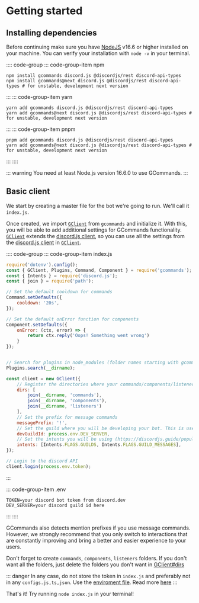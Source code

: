 # Getting started

## Installing dependencies

Before continuing make sure you have [NodeJS](https://nodejs.org/) v16.6 or higher installed on your machine. You can
verify your installation with `node -v` in your terminal.

:::: code-group
::: code-group-item npm
```sh:no-line-numbers
npm install gcommands discord.js @discordjs/rest discord-api-types
npm install gcommands@next discord.js @discordjs/rest discord-api-types # for unstable, development next version
```
:::
::: code-group-item yarn
```sh:no-line-numbers
yarn add gcommands discord.js @discordjs/rest discord-api-types
yarn add gcommands@next discord.js @discordjs/rest discord-api-types # for unstable, development next version
```
:::
::: code-group-item pnpm
```sh:no-line-numbers
pnpm add gcommands discord.js @discordjs/rest discord-api-types
yarn add gcommands@next discord.js @discordjs/rest discord-api-types # for unstable, development next version
```
:::
::::

::: warning
You need at least Node.js version 16.6.0 to use GCommands.
:::

## Basic client

We start by creating a master file for the bot we're going to run. We'll call it `index.js`.  

Once created, we import [`GClient`](https://garlic-team.js.org/docs/#/docs/gcommands/next/class/GClient) from `gcommands` and initialize it. With this, you will be able to add additional settings for GCommands functionality. [`GClient`](https://garlic-team.js.org/docs/#/docs/gcommands/next/class/GClient) extends the [discord.js client](https://discord.js.org/#/docs/main/stable/class/Client), so you can use all the settings from the [discord.js client](https://discord.js.org/#/docs/main/stable/typedef/ClientOptions) in [`GClient`](https://garlic-team.js.org/docs/#/docs/gcommands/next/class/GClient).

:::: code-group
::: code-group-item index.js

```js
require('dotenv').config();
const { GClient, Plugins, Command, Component } = require('gcommands');
const { Intents } = require('discord.js');
const { join } = require('path');

// Set the default cooldown for commands
Command.setDefaults({
	cooldown: '20s',
});

// Set the default onError function for components
Component.setDefaults({
	onError: (ctx, error) => {
		return ctx.reply('Oops! Something went wrong')
	} 
});


// Search for plugins in node_modules (folder names starting with gcommands-plugin-) or plugins folder
Plugins.search(__dirname);

const client = new GClient({
	// Register the directories where your commands/components/listeners will be located.
	dirs: [
		join(__dirname, 'commands'),
		join(__dirname, 'components'),
		join(__dirname, 'listeners')
	],
	// Set the prefix for message commands
	messagePrefix: '!',
	// Set the guild where you will be developing your bot. This is usefull cause guild slash commands update instantly.
	devGuildId: process.env.DEV_SERVER,
	// Set the intents you will be using (https://discordjs.guide/popular-topics/intents.html#gateway-intents)
	intents: [Intents.FLAGS.GUILDS, Intents.FLAGS.GUILD_MESSAGES],
});

// Login to the discord API
client.login(process.env.token);
```
:::

::: code-group-item .env

```
TOKEN=your discord bot token from discord.dev
DEV_SERVER=your discord guild id here
```

:::
::::

GCommands also detects mention prefixes if you use message commands. However, we strongly recommend that you only switch to interactions that are constantly improving and bring a better and easier experience to your users.

Don't forget to create `commands`, `components`, `listeners` folders. If you don't want all the folders, just delete the folders you don't want in [GClient#dirs](https://garlic-team.js.org/docs/#/docs/gcommands/next/typedef/GClientOptions)

::: danger
In any case, do not store the token in `index.js` and preferably not in any `configs.js,ts,json`. Use the [enviroment file](https://dev.to/aadilraza339/what-is-env-file-in-node-js-3h6c). Read more [here](https://discordjs.guide/preparations/setting-up-a-bot-application.html#your-token)
:::

That's it! Try running `node index.js` in your terminal!
